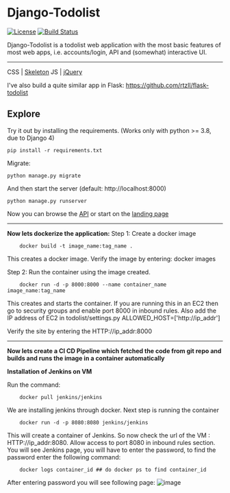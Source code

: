 # Django-Todolist

[![License][license-image]][license-url] [![Build Status][travis-image]][travis-url]

Django-Todolist is a todolist web application with the most basic features of most web apps, i.e. accounts/login, API and (somewhat) interactive UI.

---
CSS | [Skeleton](http://getskeleton.com/)
JS  | [jQuery](https://jquery.com/)

I've also build a quite similar app in Flask: https://github.com/rtzll/flask-todolist


## Explore
Try it out by installing the requirements. (Works only with python >= 3.8, due to Django 4)

    pip install -r requirements.txt

Migrate:

    python manage.py migrate

And then start the server (default: http://localhost:8000)

    python manage.py runserver


Now you can browse the [API](http://localhost:8000/api/)
or start on the [landing page](http://localhost:8000/)


[license-url]: https://github.com/rtzll/django-todolist/blob/master/LICENSE
[license-image]: https://img.shields.io/badge/license-MIT-blue.svg?style=flat

[travis-url]: https://travis-ci.org/rtzll/django-todolist
[travis-image]: https://travis-ci.org/rtzll/django-todolist.svg?branch=master


-----------------------------------------------------------------------------------------------------------------------------------
**Now lets dockerize the application:**
Step 1: Create a docker image

        docker build -t image_name:tag_name .
This creates a docker image. Verify the image by entering: docker images

Step 2: Run the container using the image created.

        docker run -d -p 8000:8000 --name container_name image_name:tag_name

This creates and starts the container. If you are running this in an EC2 then go to security groups and enable port 8000 in inbound rules.
Also add the IP address of EC2 in todolist/settings.py ALLOWED_HOST=['http://ip_addr']

Verify the site by entering the HTTP://ip_addr:8000


-------------------------------------------------------------------------------------------------------------------------------------------

**Now lets create a CI CD Pipeline which fetched the code from git repo and builds and runs the image in a container automatically**

**Installation of Jenkins on VM**

Run the command:

        docker pull jenkins/jenkins

We are installing jenkins through docker. Next step is running the container

        docker run -d -p 8080:8080 jenkins/jenkins 
This will create a container of Jenkins. So now check the url of the VM : HTTP://ip_addr:8080. Allow access to port 8080 in inbound rules section.
You will see Jenkins page, you will have to enter the password, to find the password enter the following command:

        docker logs container_id ## do docker ps to find container_id

After entering password you will see following page:
![image](https://github.com/akshata2000-23/django-todolist-cicd/assets/70626299/b81a9291-fa51-4d7f-96af-d08f096fd298)






